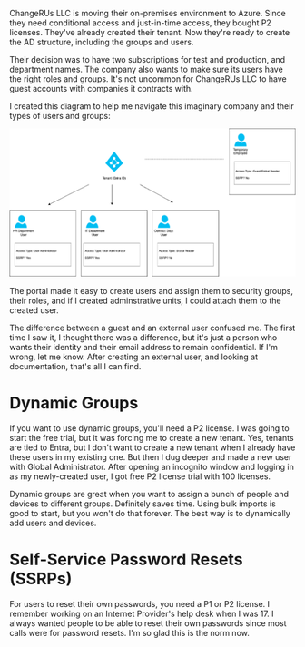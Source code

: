 ChangeRUs LLC is moving their on-premises environment to Azure.  Since they need conditional access and just-in-time access, they bought P2 licenses. They've already created their tenant.  Now they're ready to create the AD structure, including the groups and users.   

Their decision was to have two subscriptions for test and production, and department names. The company also wants to make sure its users have the right roles and groups.   It's not uncommon for ChangeRUs LLC to have guest accounts with companies it contracts with.  

I created this diagram to help me navigate this imaginary company and their types of users and groups: 

<img src="https://github.com/shevonnepolastre/AZ-104-Studying/blob/main/Manage%20Microsoft%20Entra%20users%20and%20groups/Create%20Users%20and%20Groups.drawio.png">

The portal made it easy to create users and assign them to security groups, their roles, and if I created adminstrative units, I could attach them to the created user.

The difference between a guest and an external user confused me. The first time I saw it, I thought there was a difference, but it's just a person who wants their identity and their email address to remain confidential.  If I'm wrong, let me know. After creating an external user, and looking at documentation, that's all I can find.

# Dynamic Groups

If you want to use dynamic groups, you'll need a P2 license.  I was going to start the free trial, but it was forcing me to create a new tenant.  Yes, tenants are tied to Entra, but I don't want to create a new tenant when I already have these users in my existing one.  But then I dug deeper and made a new user with Global Administrator. After opening an incognito window and logging in as my newly-created user, I got free P2 license trial with 100 licenses.  

Dynamic groups are great when you want to assign a bunch of people and devices to different groups.  Definitely saves time.  Using bulk imports is good to start, but you won't do that forever.  The best way is to dynamically add users and devices.  

# Self-Service Password Resets (SSRPs)

For users to reset their own passwords, you need a P1 or P2 license. I remember working on an Internet Provider's help desk when I was 17.  I always wanted people to be able to reset their own passwords since most calls were for password resets.  I'm so glad this is the norm now. 


